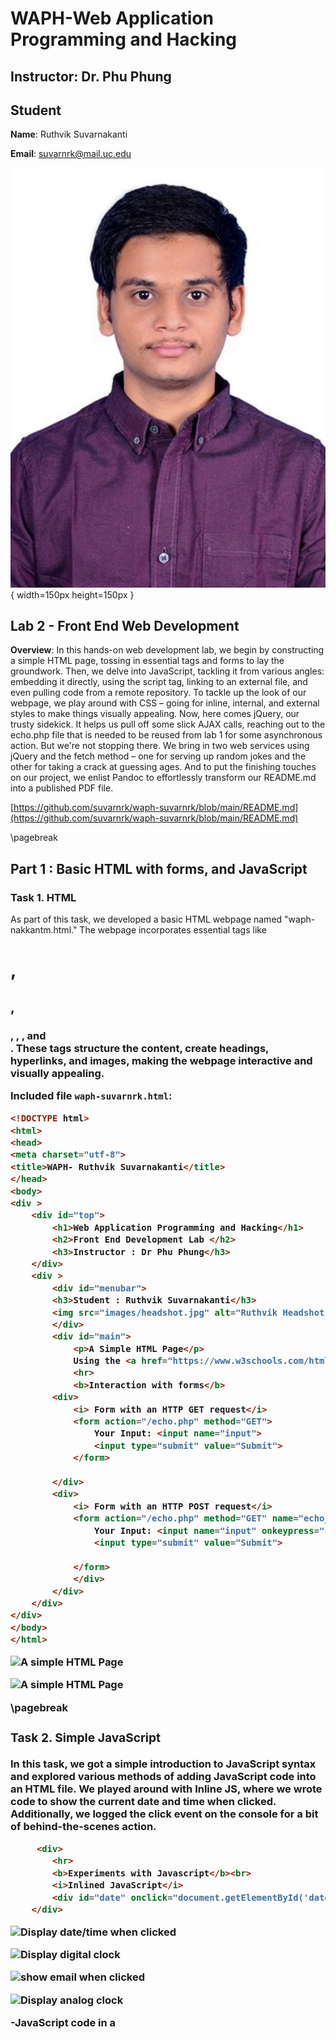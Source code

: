
# WAPH-Web Application Programming and Hacking

## Instructor: Dr. Phu Phung

## Student

**Name**: Ruthvik Suvarnakanti

**Email**: suvarnrk@mail.uc.edu

![Ruthvik Suvarnakanti](images/headshot.JPEG){ width=150px height=150px }

## Lab 2 - Front End Web Development

**Overview**: In this hands-on web development lab, we begin by constructing a simple HTML page, tossing in essential tags and forms to lay the groundwork. Then, we delve into JavaScript, tackling it from various angles: embedding it directly, using the script tag, linking to an external file, and even pulling code from a remote repository. To tackle up the look of our webpage, we play around with CSS – going for inline, internal, and external styles to make things visually appealing. Now, here comes jQuery, our trusty sidekick. It helps us pull off some slick AJAX calls, reaching out to the echo.php file that is needed to be reused from lab 1 for some asynchronous action. But we're not stopping there. We bring in two web services using jQuery and the fetch method – one for serving up random jokes and the other for taking a crack at guessing ages. And to put the finishing touches on our project, we enlist Pandoc to effortlessly transform our README.md into a published PDF file.

[https://github.com/suvarnrk/waph-suvarnrk/blob/main/README.md](https://github.com/suvarnrk/waph-suvarnrk/blob/main/README.md)

\pagebreak

## Part 1 : Basic HTML with forms, and JavaScript

### Task 1. HTML

As part of this task, we developed a basic HTML webpage named "waph-nakkantm.html." The webpage incorporates essential tags like <h1>, <h2>, <h3>, <a>, <img>, and <form>. These tags structure the content, create headings, hyperlinks, and images, making the webpage interactive and visually appealing.

Included file `waph-suvarnrk.html`:
```HTML
<!DOCTYPE html>
<html>
<head>
<meta charset="utf-8">
<title>WAPH- Ruthvik Suvarnakanti</title>
</head>
<body>
<div >
	<div id="top">
		<h1>Web Application Programming and Hacking</h1>
		<h2>Front End Development Lab </h2>
		<h3>Instructor : Dr Phu Phung</h3>
	</div>
	<div >
		<div id="menubar">
		<h3>Student : Ruthvik Suvarnakanti</h3>
		<img src="images/headshot.jpg" alt="Ruthvik Headshot image" width="50">
		</div>
		<div id="main">
			<p>A Simple HTML Page</p>
			Using the <a href="https://www.w3schools.com/html">W3 Schools Template</a>
			<hr>
			<b>Interaction with forms</b>
		<div>
			<i> Form with an HTTP GET request</i>
			<form action="/echo.php" method="GET">
				Your Input: <input name="input">
				<input type="submit" value="Submit">
			</form>

		</div>
		<div>
			<i> Form with an HTTP POST request</i>
			<form action="/echo.php" method="GET" name="echo_post">
				Your Input: <input name="input" onkeypress="console.log('You pressed a key')">
				<input type="submit" value="Submit">
				
			</form>
			</div>
		</div>
	</div>
</div>		
</body>
</html>
```

![A simple HTML Page](images/simplehtml.png)

![A simple HTML Page](images/html-forms1.png)


\pagebreak

### Task 2. Simple JavaScript

In this task, we got a simple introduction to JavaScript syntax and explored various methods of adding JavaScript code into an HTML file. We played around with Inline JS, where we wrote code to show the current date and time when clicked. Additionally, we logged the click event on the console for a bit of behind-the-scenes action.
 
```HTML
 	 <div>
		<hr>
		<b>Experiments with Javascript</b><br>
		<i>Inlined JavaScript</i>
		<div id="date" onclick="document.getElementById('date').innerHTML= Date()"> 		 Click here to Show Date()</div>
	</div>
```

![Display date/time when clicked](images/js-1.png)

![Display digital clock](images/js-2.png)

![show email when clicked](images/js-3.png)

![Display analog clock](images/js-4.png)

-JavaScript code in a <script> tag to display a digital clock.
```HTML
  <script type="text/javascript">
			function displayTime(){
				document.getElementById('digit-clock').innerHTML ="Current time:" + new Date();
			}
			setInterval(displayTime,500);
		</script>
```
 
-JS code in JS file and and code in HTML page to show or hide email when clicked.
```JavaScript
	var shown=false;
function showhideEmail(){
	if(shown){
		document.getElementById('email').innerHTML="Show ny email";
		shown =false;
	}else{
		var myemail="<a href='mailto:suvarnrk"+"@"+"mail.uc.edu'>suvarnrk"+"@"+"mail.uc.edu</a>";
		document.getElementById('email').innerHTML=myemail;
		shown=true;
	}
}
	
```

```HTML
	<div id="email" onclick="showOrHideEmail()">Show my email</div>
	<script type="text/javascript" src="email.js"></script>
```



-Displaying an Analog clock with an external Javascript code and code in HTML page.
```HTML
<canvas id="analog-clock" width="150" height="150" style="background-color:#999"></canvas>
<script src="https://waph-uc.github.io/clock.js"></script>
<script type=text/javascript>
			const canvas = document.getElementById("canvas");
const ctx = canvas.getContext("2d");
let radius = canvas.height / 2;
ctx.translate(radius, radius);
radius = radius * 0.90
setInterval(drawClock, 1000);

function drawClock() {
  drawFace(ctx, radius);
  drawNumbers(ctx, radius);
  drawTime(ctx, radius);
}
</script>
```

\pagebreak

## Part II - Ajax, CSS, jQuery, and Web API integration

### Task 1: Ajax

We wrote HTML code that captures user input and uses AJAX to make a GET call to echo.php. The received response is then showcased within a designated div. Since it's a GET call, the input was transmitted as a path variable in the URL.

```HTML
	<div>
		<i> Ajax Requests</i><br>
		Your Input: 
		<input name="data"
		onkeypress="console.log('You have pressed a key ')" id="data">
		<input type="button" class="button round" value="Ajax Echo" onclick="getEcho()">
		<div id="response"></div>
			<input class="button round" type="submit" value="JQuery Ajax Echo" onclick="getJqueryAjax()">
				<input class="button round" type="submit" value="JQuery Ajax Echo Post" onclick="getJqueryAjaxPost()">
				<input class="button round" type="submit" value="Guess Age" onclick="guessAge($('#data').val())">
				<div id="response"></div>
	</script>
```
We examined the Ajax call response in the inspect view, observing that the request method was GET, the status code indicated a successful 200 OK, and the input data was transmitted within the URL.

![Making an Ajax get call and inspecting respponse](images/ajax-1.png)

\pagebreak

### Task 2: CSS

**a)** Inline CSS
```HTML
<body style="background-color: powderblue;">
<h1 style="color: blue;">Web Application Programming and Hacking</h1>
```
![webpage after adding inline CSS](images/css-1.png)

**b)** Internal CSS.
```HTML
	<style>
		.button{
			background-color:green;
			border: none;
			color: white;
			padding: 5px;
			text-align: center;
			text-decoration: none;
			display: inline-block;
			font-size: 12px;
			margin: 4px 2px;
			cursor: pointer;
		}
		.round{border-radius: 8px;}
		#response{background-color: orange;}
		}
	<!-- HTML code -->
	</style>
	input class="button round" type="submit" value="JQuery Ajax Echo" onclick="getJqueryAjax()">
				<input class="button round" type="submit" value="JQuery Ajax Echo Post" onclick="getJqueryAjaxPost()">
				<input class="button round" type="submit" value="Guess Age" onclick="guessAge($('#data').val())">
	<div id="response"></div>
```
**c)** External CSS from the remote repository provided in the lecture.[https://waph-uc.github.io/style1.css](https://waph-uc.github.io/style1.css).

```HTML
	<link rel="stylesheet" type="text/css" href="https://waph-uc.github.io/style1.css">
	<!-- HTML code -->
	<div class="container wrapper">
	<!-- HTML code -->
		<div class="wrapper">
	<!-- HTML code -->
		</div>
	</div>
```
![web page after adding internal CSS and external CSS](images/css.png)

\pagebreak
### Task 3: JQuery

We included the jQuery library in the HTML code, incorporating two buttons one for jQuery Ajax GET and the other for jQuery Ajax POST. These buttons are designed to initiate GET and POST calls, respectively, to echo.php using jQuery. In the case of the Ajax GET request to echo.php, we inspected the response in the view, noting that it was a GET call with a status code of 200 OK.
**i.** Ajax GET request to echo.php , the response is analyzed in the inpect view. The call was GET and status code was 200OK.

```HTML
	<!-- HTML code -->
	<input class="button round" type="submit" value="JQuery Ajax Echo" onclick="getJqueryAjax()">
	<!-- HTML code -->
	<script>
		function getJqueryAjax(){
			var input=$("#data").val();
				if(input.length==0)
					return;
			$.get("echo.php?data="+input,
				      function(result){
					      printResult(result);
						});
			$("#data").val("");
			}
		function printResult(result){
			$("#response").html(result);
			}
	</script>
```
![JQuery Ajax GET request to echo.php](images/jquery-GET.png)

**i.** Ajax POST request to echo.php , the response is analyzed in the inpect view. The call was POST and status code was 200OK.

```HTML
	<!-- HTML code -->
	<input class="button round" type="submit"
		value="JQuery Ajax Echo Post" onclick="getJqueryAjaxPost()">
	<!-- HTML code -->
	<script>
		function getJqueryAjaxPost(){
			var input=$("#data").val();
			if(input.length==0)
				return;
			$.post("echo.php",{data:input},function(result){
					printResult(result);
					});
			$("#data").val("");
			}
		function printResult(result){
			$("#response").html(result);
			}
	</script>
```
![JQuery Ajax POST request to echo.php](images/jquery-POST.png)

\pagebreak

### Task 4: WEB API Integration.

**i.** Using Ajax on [https://v2.jokeapi.dev/joke/Programming?type=single](https://v2.jokeapi.dev/joke/Programming?type=single)




We wrote JavaScript code with jQuery Ajax to make a GET call to the specified web service. After receiving the response in JSON format, we converted it to a string and displayed it in the console. To extract the joke from this response, we used the result.joke property. This service generates a different random joke each time the webpage is refreshed, adding a touch of humor to the user experience.

![Random Joke displayed when the page is loaded](images/jokeapi.png)

The below picture represents image of randomly created joke when page is loaded.

![Response of the webservice in inspect view](images/jokeresp.png)


```HTML
	<!-- HTML code -->
	<script>
	$.get("https://v2.jokeapi.dev/joke/Programming?type=single",function(result){
				console.log("from joke API: "+ JSON.stringify(result));
				$("#response").html("Programming joke of the day: " +result.joke);
				});
	</script>
	<!-- HTML code -->
```








**ii.** Using the `fetch` API  on [https://api.agify.io/?name=input](https://api.agify.io/?name=input)


In JavaScript, the fetch method is employed to initiate an HTTP request to the mentioned web service. Since this is an asynchronous call, the function is marked with the async keyword, and await is utilized to coordinate the response. The HTTP request executed is of the GET type, and a 200 OK status code confirms the success of the operation.

```HTML
	<script>
	async function guessAge(name){
				const response= await fetch("https://api.agify.io/?name="+name);
				const result= await response.json();
				$("#response").html("Hello "+name+" ,your age should be "+result.age);
			}
	</script>
```

The pictures of API calls are not responsive as there are too many request to API and gettting a status of 429 which is meant for request limit reached. I am attaching the pictures of the same here.

![HTTP request to API](images/api-1.png)

Below is the response of the API call.

![Response from API](images/api-2.png)

Below is the final webPage after completing all the tasks and following the lectures.

![Ruthvik Suvarnakanti Final Page](images/final.png)

Following the completion of the lab, a directory named "Lab2" was established to house both the project report and related files. Subsequently, these modifications were pushed to the repository. The project report was generated from the README.md file using the Pandoc tool.


